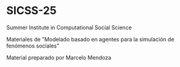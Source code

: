 # SICSS-25

Summer Institute in Computational Social Science

Materiales de "Modelado basado en agentes para la simulación de fenómenos sociales"

Material preparado por Marcelo Mendoza

